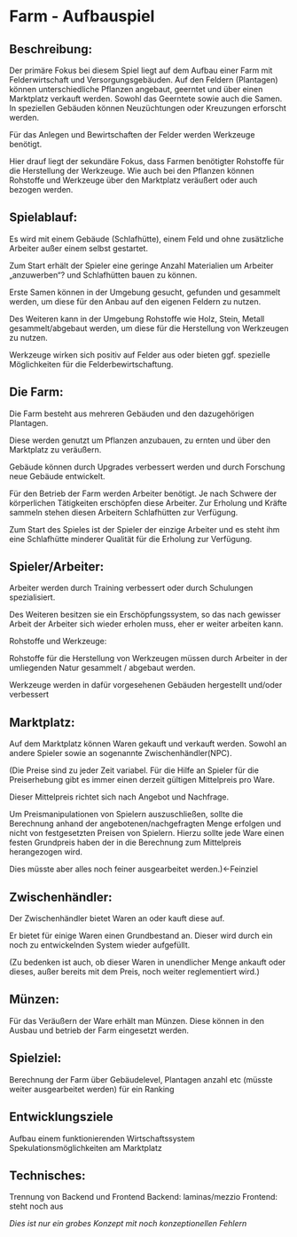 # Farm - Aufbauspiel

## Beschreibung:

Der primäre Fokus bei diesem Spiel liegt auf dem Aufbau einer Farm mit Felderwirtschaft und Versorgungsgebäuden. Auf den Feldern (Plantagen) können unterschiedliche Pflanzen angebaut, geerntet und über einen Marktplatz verkauft werden. Sowohl das Geerntete sowie auch die Samen. In speziellen Gebäuden können Neuzüchtungen oder Kreuzungen erforscht werden.

Für das Anlegen und Bewirtschaften der Felder werden Werkzeuge benötigt.

Hier drauf liegt der sekundäre Fokus, dass Farmen benötigter Rohstoffe für die Herstellung der Werkzeuge. Wie auch bei den Pflanzen können Rohstoffe und Werkzeuge über den Marktplatz veräußert oder auch bezogen werden.

## Spielablauf:

Es wird mit einem Gebäude (Schlafhütte), einem Feld und ohne zusätzliche Arbeiter außer einem selbst gestartet.

Zum Start erhält der Spieler eine geringe Anzahl Materialien um Arbeiter „anzuwerben“? und Schlafhütten bauen zu können.

Erste Samen können in der Umgebung gesucht, gefunden und gesammelt werden, um diese für den Anbau auf den eigenen Feldern zu nutzen.

Des Weiteren kann in der Umgebung Rohstoffe wie Holz, Stein, Metall gesammelt/abgebaut werden, um diese für die Herstellung von Werkzeugen zu nutzen.

Werkzeuge wirken sich positiv auf Felder aus oder bieten ggf. spezielle Möglichkeiten für die Felderbewirtschaftung.

## Die Farm:

Die Farm besteht aus mehreren Gebäuden und den dazugehörigen Plantagen.

Diese werden genutzt um Pflanzen anzubauen, zu ernten und über den Marktplatz zu veräußern.

Gebäude können durch Upgrades verbessert werden und durch Forschung neue Gebäude entwickelt.

Für den Betrieb der Farm werden Arbeiter benötigt. Je nach Schwere der körperlichen Tätigkeiten erschöpfen diese Arbeiter. Zur Erholung und Kräfte sammeln stehen diesen Arbeitern Schlafhütten zur Verfügung.

Zum Start des Spieles ist der Spieler der einzige Arbeiter und es steht ihm eine Schlafhütte minderer Qualität für die Erholung zur Verfügung.

## Spieler/Arbeiter:

Arbeiter werden durch Training verbessert oder durch Schulungen spezialisiert.

Des Weiteren besitzen sie ein Erschöpfungssystem, so das nach gewisser Arbeit der Arbeiter sich wieder erholen muss, eher er weiter arbeiten kann.

Rohstoffe und Werkzeuge:

Rohstoffe für die Herstellung von Werkzeugen müssen durch Arbeiter in der umliegenden Natur gesammelt / abgebaut werden.

Werkzeuge werden in dafür vorgesehenen Gebäuden hergestellt und/oder verbessert

## Marktplatz:

Auf dem Marktplatz können Waren gekauft und verkauft werden. Sowohl an andere Spieler sowie an sogenannte Zwischenhändler(NPC).

(Die Preise sind zu jeder Zeit variabel. Für die Hilfe an Spieler für die Preiserhebung gibt es immer einen derzeit gültigen Mittelpreis pro Ware.

Dieser Mittelpreis richtet sich nach Angebot und Nachfrage.

Um Preismanipulationen von Spielern auszuschließen, sollte die Berechnung anhand der angebotenen/nachgefragten Menge erfolgen und nicht von festgesetzten Preisen von Spielern. Hierzu sollte jede Ware einen festen Grundpreis haben der in die Berechnung zum Mittelpreis herangezogen wird.

Dies müsste aber alles noch feiner ausgearbeitet werden.)<-Feinziel

## Zwischenhändler:

Der Zwischenhändler bietet Waren an oder kauft diese auf.

Er bietet für einige Waren einen Grundbestand an. Dieser wird durch ein noch zu entwickelnden System wieder aufgefüllt.

(Zu bedenken ist auch, ob dieser Waren in unendlicher Menge ankauft oder dieses, außer bereits mit dem Preis, noch weiter reglementiert wird.)

## Münzen:

Für das Veräußern der Ware erhält man Münzen. Diese können in den Ausbau und betrieb der Farm eingesetzt werden.

## Spielziel:

Berechnung der Farm über Gebäudelevel, Plantagen anzahl etc (müsste weiter ausgearbeitet werden) für ein Ranking

## Entwicklungsziele

Aufbau einem funktionierenden Wirtschaftssystem
Spekulationsmöglichkeiten am Marktplatz

## Technisches:

Trennung von Backend und Frontend
Backend: laminas/mezzio
Frontend: steht noch aus

*Dies ist nur ein grobes Konzept mit noch konzeptionellen Fehlern*
